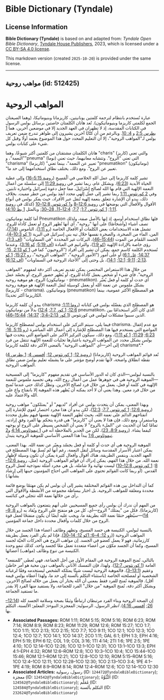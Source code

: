 # Bible Dictionary (Tyndale)

## License Information

**Bible Dictionary (Tyndale)** is based on and adapted from: _Tyndale Open Bible Dictionary_, [Tyndale House Publishers](https://tyndaleopenresources.com/), 2023, which is licensed under a [CC BY-SA 4.0 license](https://creativecommons.org/licenses/by-sa/4.0/legalcode.en).

This markdown version (created `2025-10-20`) is provided under the same license.



--------------------------------

## مواهب روحية (id: 512425)

المواهب الروحية
===============

عبارة تُستخدم بانتظام لترجمة كلمتين يونانيتين، كاريزماتا وبنيوماتيكا، (وهما الصيغتان الجمع لكلمتي كاريزما وبنيوماتيكون). تُعد هاتان الكلمتان خاصتين برسائل بولس الرسول في الكتابات المقدسة، إذ لا تظهران في العهد الجديد إلا في موضعين آخرين، هما [1 بطرس 2:5](https://ref.ly/1Cor12:7) و [4: 10](https://ref.ly/1Cor12:7). وبالرغم من أن كتّابًا آخرين يشيرون إلى ظواهر تندرج ضمن تعريف بولس لـ"المواهب الروحية"، إلا أن التعليم المحدد حول هذا الموضوع يعتمد أولًا وقبل كل شيء على كتابات بولس.

هاتان الكلمتان مشتقتان من كلمتين أكثر شيوعًا، وهما "charis" (كاريز) والتي تعني "النعمة"، و"pneuma" (نوما) التي تعني "الروح". وتتشابه معانيهما، حيث تعني "charisma" (كاريزما) "تعبير عن النعمة"، بينما تعني "pneumatikon" (نوماتيكون) "تعبير عن الروح". ومع ذلك، يختلف نطاق استخدامهما إلى حد ما.

تشير كلمة كاريزما إلى عمل ٱللهِ الخلاصي في ٱلْمَسِيحِ ([رومية 5:15–16](https://ref.ly/Rom5:15-Rom5:16)) وإلى عطية الحياة الأبدية ([6:23](https://ref.ly/Rom6:23)). وبشكل عام، ربما تشير في [رومية 11:29](https://ref.ly/Rom11:29) إلى سلسلة من أعمال النعمة الإلهية التي قام بها الله لصالح إِسْرَائِيلَ، مما جعل دعوة إسرائيل واختياره ثابتين. وفي [2 كورنثوس 1:11](https://ref.ly/2Cor1:11) ربما تشير إلى عمل إلهي محدد أنقذ بولس من خطر مميت. بخلاف ذلك، يبدو أن الإشارة تتعلق بنعمة إلهية تُنقل عبر الأفراد، حيث يفكر بولس في أنواع الأقوال والأفعال التي يوضحها في [رومية 12:6–8](https://ref.ly/Rom12:6-Rom12:8) و[1 كورنثوس 12:8–10](https://ref.ly/1Cor12:8-1Cor12:10) (كذلك في [رومية 1:11](https://ref.ly/Rom1:11); [1 كورنثوس 1:7](https://ref.ly/1Cor1:7); [7:7](https://ref.ly/1Cor7:7); [12:4–11، 28–30](https://ref.ly/1Cor12:4-1Cor12:11,1Cor12:28-1Cor12:30); وبالمثل [1 بط 4:10](https://ref.ly/1Pet4:10)).

أما كلمة نوماتيكون Pneumatikon فلها نطاق استخدام أوسع، إذ إنها بالأصل صفة، ولذلك تصف أشياء (وأشخاصًا) على أنها "روحية"، أي أنها تُظهر الروح أو تعمل كأداة للروح. تشمل هذه الاستخدامات بعض الكلمات أو الأفعال الخاصة ([رو 1:11](https://ref.ly/Rom1:11))، الناموس ([7:14](https://ref.ly/Rom7:14))، المن، الماء من الصخرة، والصخرة نفسها خلال تيه بني إسرائيل في البرية ([1 كو 10:3–4](https://ref.ly/1Cor10:3-1Cor10:4))، الجسد المُقام من الموت ([15:44–46](https://ref.ly/1Cor15:44-1Cor15:46))، البركات غير المحددة "في السماويات" ([أف 1:3](https://ref.ly/Eph1:3))، رؤى خاصة بالإرادة الإلهية ([كو 1:9](https://ref.ly/Col1:9))، والترانيم في العبادة ([أف 5:19](https://ref.ly/Eph5:19); [كو 3:16](https://ref.ly/Col3:16)). وعندما تُستخدم الكلمة كاسم جمع، يمكن أن تشير إلى أفراد ("الروحيون" كما في [1 كو 2:13, 15](https://ref.ly/1Cor2:13,1Cor2:15); [14:37](https://ref.ly/1Cor14:37); [غل 6:1](https://ref.ly/Gal6:1)) أو على أمور ("الأمور الروحية"، "المواهب الروحية"، [رو 15:27](https://ref.ly/Rom15:27); [1 كو 2:13](https://ref.ly/1Cor2:13); [9:11](https://ref.ly/1Cor9:11); [12:1](https://ref.ly/1Cor12:1); [14:1](https://ref.ly/1Cor14:1))، بل وحتى إلى "الأجناد الروحية في السماويات" ([أف 6:12](https://ref.ly/Eph6:12)).

من خلال هذا الاستعراض المختصر، يمكن تقديم تعريف أكثر دقة لمفهوم "المواهب الروحية". فأي شيء أو شخص يعمل كأداة للروح، أو يُظهر حضور الروح، أو يجسّد عمل الروح، هو موهبة روحية (نوماتيكون \- pneumatikon). أي حدث أو كلمة أو فعل يُعبّر بشكل ملموس عن نعمة الله أو يعمل كوسيلة لنقل النعمة الإلهية هو موهبة روحية (كاريزما \- charisma). ونوماتيكون (pneumatikon) هو المصطلح الأكثر عمومية، بينما الكاريزما أكثر تحديدًا.

يبدو أن كلمة كاريزما charisma هو المصطلح الذي يفضّله بولس في كتاباته ([روما 1:11](https://ref.ly/Rom1:11); [12:6](https://ref.ly/Rom12:6); [1 كور 7:7](https://ref.ly/1Cor7:7); [12:4](https://ref.ly/1Cor12:4)) بدلاً من نوماتيكون pneumatikon، الذي كان أكثر استخدامًا بين الذين سببوا مشكلات لبولس في كورنثوس ([1 كور 2:13–3:4](https://ref.ly/1Cor2:13-1Cor3:4); [14:37](https://ref.ly/1Cor14:37); [15:44–46](https://ref.ly/1Cor15:44-1Cor15:46)). 

فيما يلي، سيتم التركيز على استخدام بولس لمصطلح كاريزما charisma، مع عدم إغفال المواضع التي يستخدم فيها هذا المصطلح للإشارة إلى أعمال الله المباشرة ([رو 5:15, 16](https://ref.ly/Rom5:15,Rom5:16); [6:23](https://ref.ly/Rom6:23); [11:29](https://ref.ly/Rom11:29); [1 كو 1:11](https://ref.ly/1Cor1:11))، ومع ذلك، سيكون التركيز الأكبر على المواضع التي يتحدث فيها بولس بشكل محدد عن المواهب الروحية باعتبارها تجليات للنعمة الإلهية تنتقل من فرد إلى آخر—أي "المواهب الروحية" بالمعنى الأكثر دقة لكلمة كاريزما charisma*.*

تُعد قوائم المواهب الروحية (كاريزماتا) ([رومية 12](https://ref.ly/Rom12:1-Rom12:21); [1 كورنثوس 12](https://ref.ly/1Cor12:1-1Cor12:31); [أفسس 4](https://ref.ly/Eph4:1-Eph4:32); [1 بطرس 4](https://ref.ly/1Pet4:1-1Pet4:19)) نقطة انطلاق واضحة، لأنها تقدم أوضح مؤشر على ما يشمله تعليم بولسَ ضمن نطاق المواهب الروحية. 

بالنسبة لبولس—الذي كان له الدور الأساسي في تقديم مفهوم "كاريزما" إلى المسيحية—الموهبة الروحية هي في جوهرها عمل من أعمال روح الله، وهي تجسيد ملموس للنعمة الإلهية في كلمة أو فعل، يعمل من خلال فرد لصالح الآخرين. وتظل كذلك حتى عندما تُمنح من خلال فرد معين. وهذا يعني أن لا أحد يمكنه أن يُظهر هذه الموهبة إلا بانفتاح واعٍ على الله والاعتماد عليه.

وبهذا المعنى، يمكن أن يتحدث بولس عن أفراد "لديهم" أو "يمتلكون" مواهب روحية ([رومية 12:6](https://ref.ly/Rom12:6); [1 كورنثوس 7:7](https://ref.ly/1Cor7:7); [12:3](https://ref.ly/1Cor12:3))، لكن يبدو أن هذا مجرد اختصار لغوي للإشارة إلى انفتاحهم الدائم على نعمة الله، بحيث تُظهر النعمة الإلهية نفسها فيهم بطرق محددة وباستمرار. ومع ذلك، فإن هذا لا يعني أن "كاريزما" هي قدرة يتحكم بها الفرد وفق إرادته، تمامًا كما أن الحديث عن "الملء بالروح" لا يعني أن الشخص يسيطر على الروح أو يوجهه كيفما يشاء. ([رومية 8:9، 23](https://ref.ly/Rom8:9,Rom8:23)). لكن من الجدير بالملاحظة أنه في [1 تيموثاوس 4:14](https://ref.ly/1Tim4:14) و[2 تيموثاوس 1:6](https://ref.ly/2Tim1:6) يبدأ هذا المعنى الأساسي للموهبة الروحية يتبدل.

الموهبة الروحية هي أي حدث أو كلمة أو فعل يجسّد ويعبّر عن نعمة الله. بهذا المعنى، يمكن اعتبار الأسرار المقدسة وسائل لنقل النعمة، رغم أنها لم تُسمَّ بهذا المصطلح في العهد الجديد. وبنفس الطريقة، هناك أقوال وأفعال كثيرة يمكن أن تكون وسيلة لإظهار نعمة الله. من خلال هذا الفهم، يمكن إدراك أن قوائم المواهب الروحية (مثل، [رومية 12:6–8](https://ref.ly/Rom12:6-Rom12:8)؛ [1 كورنثوس 12:8–10](https://ref.ly/1Cor12:8-1Cor12:10)) ليست نهائية ولا شاملة، بل هي مجرد أمثلة نموذجية لعمل الروح القدس. (أو ربما كانت القوائم تحتوي على المواهب التي احتاج المؤمنون حينها إلى إرشاد بشأنها.)

كما أن التداخل بين هذه القوائم المختلفة يشير إلى أن بولس لم يكن مهتمًا بوضع قائمة محددة ومغلقة للمواهب الروحية. بل اختار ببساطة مجموعة من الأنشطة والأقوال التي رأى من خلالها نعمة الله تتجلى في كنائسه.

من المهم أن ندرك أن بولس رأى جميع المسيحيين على أنهم يتمتعون بالمواهب الروحية (كاريزماتا). فكل من "يمتلك" الروح—أي، كل من هو منفتح على الروح ويُقاد به ([رو 8: 9–14](https://ref.ly/1Cor12:7))—سيُظهِر حتمًا نعمة الله بطريقة ما، ويجب عليه أيضًا أن يكون منفتحًا لعمل قوة الروح من خلال كلمات وأفعال محددة داخل جماعة المؤمنين.

بالنسبة لبولس، الكنيسة هي جسد المسيح، وتظهر وظائف أعضاء هذا الجسد من خلال المواهب الروحية (([رو 12: 4–6؛ 1كو 12: 14–30\)](https://ref.ly/1Cor12:7). فإذا لم يكن الفرد يعمل بطريقة كارزماتية، فهو لا يعمل كعضو في الجسد. إن مواهب الروح هي الحركات الحيّة لجسد المسيح، وكما أن الجسد مكوّن من أعضاء متعددة تعمل معًا كجسد واحد، كذلك تنمو وحدة الكنيسة من تنوع وظائف (مواهب) أعضائها.

بالتالي، تُمنح الموهبة الروحية في المقام الأول من أجل الجماعة، فهي تُعطى "للمنفعة" العامة ([1 كورنثوس 12:7](https://ref.ly/1Cor12:7)). ولهذا، فإن التمسك الأناني بالمواهب دون محبة هو أمر خاطئ وعقيم ([13:1–3](https://ref.ly/1Cor13:1-1Cor13:3)). فالموهبة الروحية ليست شيئًا يمتلكه الشخص ليستخدمه وفقًا لرغباته الشخصية أو لمصلحته الخاصة (باستثناء التكلم بألسنة إلى حد ما، ولهذا أعطاه بولس قيمة أقل). فالموهبة تُمنح للفرد فقط بمعنى أن الله يختار أن يعمل من خلاله لصالح الآخرين. وبشكل أكثر دقة، تُمنح الموهبة "من خلال" الفرد للجماعة، ولا يستفيد منها الفرد إلا بقدر ما تستفيد الجماعة.

إن الصحة الروحية وبناء الفرد مرتبطان ارتباطًا وثيقًا بصحة وسلامة الجسد كله ([12:14–26](https://ref.ly/1Cor12:14-1Cor12:26); [أفسس 4:16](https://ref.ly/Eph4:16)). *انظر* الرسول، الرسولية; المعجزة; النبوءة; المعلم; الألسنة، التكلم بها.

* **Associated Passages:** ROM 1:11; ROM 5:15; ROM 5:16; ROM 6:23; ROM 7:14; ROM 8:9; ROM 8:23; ROM 11:29; ROM 12:6; ROM 15:27; 1CO 1:7; 1CO 1:11; 1CO 2:13; 1CO 2:15; 1CO 7:7; 1CO 9:11; 1CO 12:1; 1CO 12:3; 1CO 12:4; 1CO 12:7; 1CO 14:1; 1CO 14:37; 2CO 1:11; GAL 6:1; EPH 1:3; EPH 4:16; EPH 5:19; EPH 6:12; COL 1:9; COL 3:16; 1TI 4:14; 2TI 1:6; 1PE 2:5; 1PE 4:10; 1CO 12:14–1CO 12:26; 1CO 12:1–1CO 12:31; 1CO 13:1–1CO 13:3; EPH 4:1–EPH 4:32; ROM 12:6–ROM 12:8; 1CO 10:3–1CO 10:4; 1CO 15:44–1CO 15:46; ROM 12:1–ROM 12:21; 1CO 12:8–1CO 12:10; ROM 5:15–ROM 5:16; 1CO 12:4–1CO 12:11; 1CO 12:28–1CO 12:30; 1CO 2:13–1CO 3:4; 1PE 4:1–1PE 4:19; ROM 8:9–ROM 8:14; ROM 12:4–ROM 12:6; 1CO 12:14–1CO 12:30
* **Associated Articles:** رسول، رسولية (ID: `124472@TyndaleBibleDictionary`); معجزة (ID: `124542@TyndaleBibleDictionary`); النُّبُوَّةُ (ID: `124562@TyndaleBibleDictionary`); مُعَلِّم (ID: `124584@TyndaleBibleDictionary`); التكلم بألسنة (ID: `232624@TyndaleBibleDictionary`)

